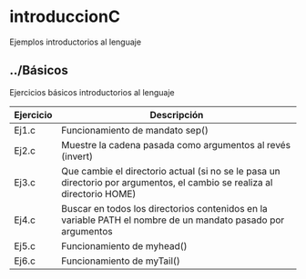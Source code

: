 # introduccionC
Ejemplos introductorios al lenguaje

## ../Básicos
Ejercicios básicos introductorios al lenguaje

| Ejercicio | Descripción |
| --------- | ----------- |
| Ej1.c | Funcionamiento de mandato sep() |
| Ej2.c | Muestre la cadena pasada como argumentos al revés (invert) |
| Ej3.c | Que cambie el directorio actual (si no se le pasa un directorio por argumentos, el cambio se realiza al directorio HOME) |
| Ej4.c | Buscar en todos los directorios contenidos en la variable PATH el nombre de un mandato pasado por argumentos |
| Ej5.c | Funcionamiento de myhead()  |
| Ej6.c | Funcionamiento de myTail() |
